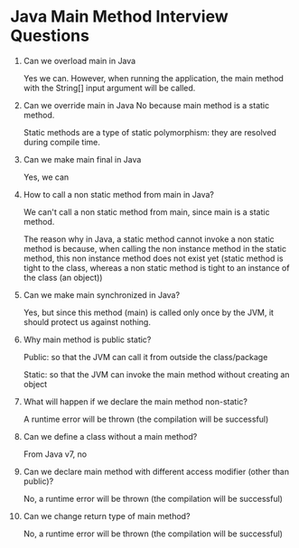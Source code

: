 # Java Main Method Interview Questions

1. Can we overload main in Java

    Yes we can. However, when running the application, the main method with the String[] input argument will be called.

2. Can we override main in Java
    No because main method is a static method.

    Static methods are a type of static polymorphism: they are resolved during compile time.

3. Can we make main final in Java

    Yes, we can 

4. How to call a non static method from main in Java?

    We can't call a non static method from main, since main is a static method.
    
    The reason why in Java, a static method cannot invoke a non static method is because, 
    when calling the non instance method in the static method, this non instance method does not exist yet 
    (static method is tight to the class, whereas a non static method is tight to an instance of the class (an object))
   
    

5. Can we make main synchronized in Java?
    
    Yes, but since this method (main) is called only once by the JVM, it should protect us against nothing.
    
6. Why main method is public static?
    
    Public: so that the JVM can call it from outside the class/package
    
    Static: so that the JVM can invoke the main method without creating an object                
    

7. What will happen if we declare the main method non-static?
    
    A runtime error will be thrown (the compilation will be successful)

8. Can we define a class without a main method?
    
    From Java v7, no
    
9. Can we declare main method with different access modifier (other than public)?

    No, a runtime error will be thrown (the compilation will be successful)
    
10. Can we change return type of main method?

    No, a runtime error will be thrown (the compilation will be successful)
    
    